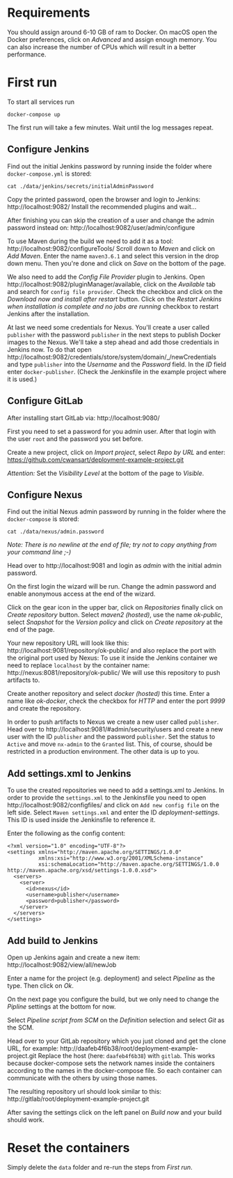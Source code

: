 # Requirements

You should assign around 6-10 GB of ram to Docker. On macOS open the Docker preferences, click on _Advanced_ and assign enough memory. You can also increase the number of CPUs which will result in a better performance.

# First run

To start all services run 

```
docker-compose up
```

The first run will take a few minutes. Wait until the log messages repeat.

## Configure Jenkins

Find out the initial Jenkins password by running inside the folder where `docker-compose.yml` is stored:

```
cat ./data/jenkins/secrets/initialAdminPassword
```

Copy the printed password, open the browser and login to Jenkins: http://localhost:9082/
Install the recommended plugins and wait...

After finishing you can skip the creation of a user and change the admin password instead on: http://localhost:9082/user/admin/configure

To use Maven during the build we need to add it as a tool: http://localhost:9082/configureTools/
Scroll down to _Maven_ and click on _Add Maven_. Enter the name `maven3.6.1` and select this version in the drop down menu. Then you're done and click on _Save_ on the bottom of the page.

We also need to add the _Config File Provider_ plugin to Jenkins. Open http://localhost:9082/pluginManager/available, click on the _Available_ tab and search for `config file provider`. Check the checkbox and click on the _Download now and install after restart_ button. Click on the _Restart Jenkins when installation is complete and no jobs are running_ checkbox to restart Jenkins after the installation.

At last we need some credentials for Nexus. You'll create a user called `publisher` with the password `publisher` in the next steps to publish Docker images to the Nexus. We'll take a step ahead and add those credentials in Jenkins now. To do that open http://localhost:9082/credentials/store/system/domain/_/newCredentials and type `publisher` into the _Username_ and the _Password_ field. In the _ID_ field enter `docker-publisher`. (Check the Jenkinsfile in the example project where it is used.)

## Configure GitLab

After installing start GitLab via: http://localhost:9080/

First you need to set a password for you admin user. After that login with the user `root` and the password you set before.

Create a new project, click on _Import project_, select _Repo by URL_ and enter: https://github.com/cwansart/deployment-example-project.git

*Attention:* Set the _Visibility Level_ at the bottom of the page to _Visible_.

## Configure Nexus

Find out the initial Nexus admin password by running in the folder where the `docker-compose` is stored:

```
cat ./data/nexus/admin.password
```
_Note: There is no newline at the end of file; try not to copy anything from your command line ;-)_

Head over to http://localhost:9081 and login as _admin_ with the initial admin password.

On the first login the wizard will be run. Change the admin password and enable anonymous access at the end of the wizard.

Click on the gear icon in the upper bar, click on _Repositories_ finally click on _Create repository_ button. Select _maven2 (hosted)_, use the name _ok-public_, select _Snapshot_ for the _Version policy_ and click on _Create repository_ at the end of the page.

Your new repository URL will look like this: http://localhost:9081/repository/ok-public/ and also replace the port with the original port used by Nexus:
To use it inside the Jenkins container we need to replace `localhost` by the container name: http://nexus:8081/repository/ok-public/
We will use this repository to push artifacts to.

Create another repository and select _docker (hosted)_ this time. Enter a name like _ok-docker_, check the checkbox for _HTTP_ and enter the port _9999_ and create the repository.

In order to push artifacts to Nexus we create a new user called `publisher`. Head over to http://localhost:9081/#admin/security/users and create a new user with the ID `publisher` and the password `publisher`. Set the status to `Active` and move `nx-admin` to the `Granted` list. This, of course, should be restricted in a production environment.
The other data is up to you.

## Add settings.xml to Jenkins

To use the created repositories we need to add a settings.xml to Jenkins. In order to provide the `settings.xml` to the Jenkinsfile you need to open http://localhost:9082/configfiles/ and click on `Add new config file` on the left side. Select `Maven settings.xml` and enter the ID _deployment-settings_. This ID is used inside the Jenkinsfile to reference it.

Enter the following as the config content:

```
<?xml version="1.0" encoding="UTF-8"?>
<settings xmlns="http://maven.apache.org/SETTINGS/1.0.0" 
          xmlns:xsi="http://www.w3.org/2001/XMLSchema-instance" 
          xsi:schemaLocation="http://maven.apache.org/SETTINGS/1.0.0 http://maven.apache.org/xsd/settings-1.0.0.xsd">
  <servers>
    <server>
      <id>nexus</id>
      <username>publisher</username>
      <password>publisher</password>
    </server>
  </servers>
</settings>
```

## Add build to Jenkins

Open up Jenkins again and create a new item: http://localhost:9082/view/all/newJob

Enter a name for the project (e.g. deployment) and select _Pipeline_ as the type. Then click on _Ok_.

On the next page you configure the build, but we only need to change the _Pipline_ settings at the bottom for now.

Select _Pipeline script from SCM_ on the _Definition_ selection and select _Git_ as the SCM.

Head over to your GitLab repository which you just cloned and get the clone URL, for example: http://daafeb4f6b38/root/deployment-example-project.git
Replace the host (here: `daafeb4f6b38`) with `gitlab`. This works because docker-compose sets the network names inside the containers according to the names in the docker-compose file. So each container can communicate with the others by using those names.

The resulting repository url should look similar to this: http://gitlab/root/deployment-example-project.git

After saving the settings click on the left panel on _Build now_ and your build should work.

# Reset the containers

Simply delete the `data` folder and re-run the steps from _First run_.